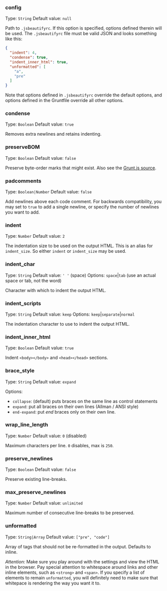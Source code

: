 ### config
Type: `String`
Default value: `null`

Path to `.jsbeautifyrc`. If this option is specified, options defined therein will be used. The `.jsbeautifyrc` file must be valid JSON and looks something like this:

```json
{
  "indent": 4,
  "condense": true,
  "indent_inner_html": true,
  "unformatted": [
    "a",
    "pre"
  ]
}
```

Note that options defined in `.jsbeautifyrc` override the default options, and options defined in the Gruntfile override all other options.

### condense
Type: `Boolean`
Default value: `true`

Removes extra newlines and retains indenting.

### preserveBOM
Type: `Boolean`
Default value: `false`

Preserve byte-order marks that might exist. Also see the [Grunt.js source](https://github.com/gruntjs/grunt/blob/master/lib/grunt/file.js#L217).

### padcomments
Type: `Boolean|Number`
Default value: `false`

Add newlines above each code comment. For backwards compatibility, you may set to `true` to add a single newline, or specify the number of newlines you want to add.

### indent
Type: `Number`
Default value: `2`

The indentation size to be used on the output HTML. This is an alias for `indent_size`. So either `indent` or `indent_size` may be used.

### indent_char
Type: `String`
Default value: `' '` (space)
Options: `space`|`tab` (use an actual space or tab, not the word)

Character with which to indent the output HTML.

### indent_scripts
Type: `String`
Default value: `keep`
Options: `keep`|`separate`|`normal`

The indentation character to use to indent the output HTML.

### indent_inner_html
Type: `Boolean`
Default value: `true`

Indent `<body></body>` and `<head></head>` sections.

### brace_style
Type: `String`
Default value: `expand`

Options:

* `collapse`: (default) puts braces on the same line as control statements
* `expand`: put all braces on their own lines (Allman / ANSI style)
* `end-expand`: put _end_ braces only on their own line.

### wrap_line_length
Type: `Number`
Default value: `0` (disabled)

Maximum characters per line. `0` disables, max is `250`.

### preserve_newlines
Type: `Boolean`
Default value: `false`

Preserve existing line-breaks.

### max_preserve_newlines
Type: `Number`
Default value: `unlimited`

Maximum number of consecutive line-breaks to be preserved.

### unformatted
Type: `String|Array`
Default value: `["pre", "code"]`

Array of tags that should not be re-formatted in the output. Defaults to inline.

_Attention:_ Make sure you play around with the settings and view the HTML in the browser. Pay special attention to whitespace around links and other inline elements, such as `<strong>` and `<span>`. If you specify a list of elements to remain `unformatted`, you will definitely need to make sure that whitepace is rendering the way you want it to.